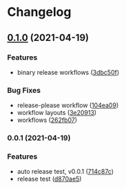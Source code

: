 # Changelog

## [0.1.0](https://www.github.com/bythewood/netmon/compare/v0.0.1...v0.1.0) (2021-04-19)


### Features

* binary release workflows ([3dbc50f](https://www.github.com/bythewood/netmon/commit/3dbc50fd11846e5302e798e5c9eacc2f773f4bb2))


### Bug Fixes

* release-please workflow ([104ea09](https://www.github.com/bythewood/netmon/commit/104ea0920e71034d441170302870badb9d279bd2))
* workflow layouts ([3e20913](https://www.github.com/bythewood/netmon/commit/3e209132e550142865401fd4a35c56393e801b73))
* workflows ([262fb07](https://www.github.com/bythewood/netmon/commit/262fb0745271ed56d9b0462830f0d755d8410aa9))

### 0.0.1 (2021-04-19)


### Features

* auto release test, v0.0.1 ([714c87c](https://www.github.com/bythewood/netmon/commit/714c87c3ce88189ea7a3823bafaaae8ff22bf5df))
* release test ([d870ae5](https://www.github.com/bythewood/netmon/commit/d870ae51679f01bd877c36c854b5020d6e5e6506))
